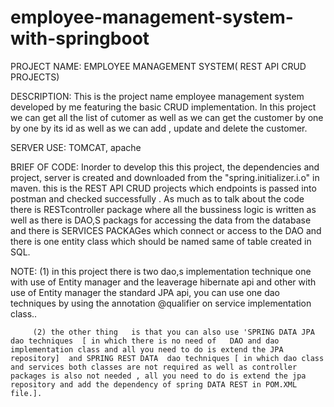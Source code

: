 # employee-management-system-with-springboot

PROJECT NAME: EMPLOYEE MANAGEMENT SYSTEM( REST API CRUD PROJECTS)

DESCRIPTION: This is the project name employee management system developed by me featuring the basic CRUD implementation. In this project we can get all the list of cutomer as well as we can get the customer by one by one by its id as well as we can add , update and delete the customer.

SERVER USE: TOMCAT, apache

BRIEF OF CODE: Inorder to develop this this project, the dependencies and project,  server  is created and downloaded from the "spring.initializer.i.o" in maven. this is the REST API CRUD projects which endpoints is passed into postman and checked successfully .
As much as to talk about the code there is RESTcontroller package where all the bussiness logic is written as well as there is DAO,S packags for accessing the data from the database and there is SERVICES PACKAGes which connect or access to the DAO and there is one entity class which should be named same of table created in SQL.

NOTE: (1) in this project there is two dao,s implementation technique one with use of Entity manager and the leaverage  hibernate api and other with  use of Entity manager the standard JPA api, you can use one dao techniques by using the
annotation @qualifier on service implementation class..

         (2) the other thing   is that you can also use 'SPRING DATA JPA  dao techniques  [ in which there is no need of   DAO and dao implementation class and all you need to do is extend the JPA repository]  and SPRING REST DATA  dao techniques [ in which dao class and services both classes are not required as well as controller packages is also not needed , all you need to do is extend the jpa repository and add the dependency of spring DATA REST in POM.XML file.].


